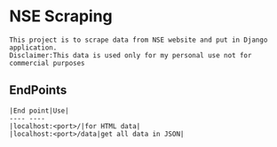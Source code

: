# NSE Scraping
    This project is to scrape data from NSE website and put in Django application.
    Disclaimer:This data is used only for my personal use not for commercial purposes
## EndPoints
    |End point|Use|
    ---- ----
    |localhost:<port>/|for HTML data|
    |localhost:<port>/data|get all data in JSON|
    